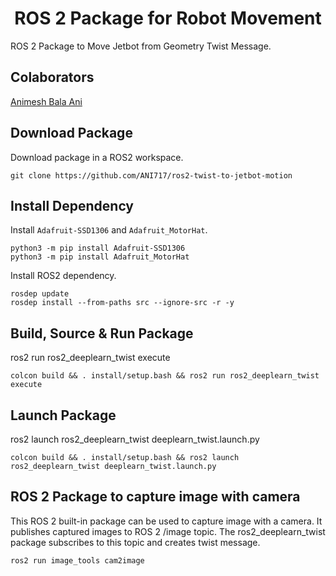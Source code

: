 <p align="center">
  <h1 align="center">ROS 2 Package for Robot Movement</h1>
</p>

ROS 2 Package to Move Jetbot from Geometry Twist Message.

## Colaborators
[Animesh Bala Ani](https://www.linkedin.com/in/ani717/)

## Download Package
Download package in a ROS2 workspace.
```
git clone https://github.com/ANI717/ros2-twist-to-jetbot-motion
```

## Install Dependency
Install `Adafruit-SSD1306` and `Adafruit_MotorHat`.
```
python3 -m pip install Adafruit-SSD1306
python3 -m pip install Adafruit_MotorHat
```
Install ROS2 dependency.
```
rosdep update
rosdep install --from-paths src --ignore-src -r -y
```

## Build, Source & Run Package
ros2 run ros2_deeplearn_twist execute
```
colcon build && . install/setup.bash && ros2 run ros2_deeplearn_twist execute
```

## Launch Package
ros2 launch ros2_deeplearn_twist deeplearn_twist.launch.py
```
colcon build && . install/setup.bash && ros2 launch ros2_deeplearn_twist deeplearn_twist.launch.py
```

## ROS 2 Package to capture image with camera
This ROS 2 built-in package can be used to capture image with a camera. It publishes captured images to ROS 2 /image topic. The ros2_deeplearn_twist package subscribes to this topic and creates twist message.
```
ros2 run image_tools cam2image
```
